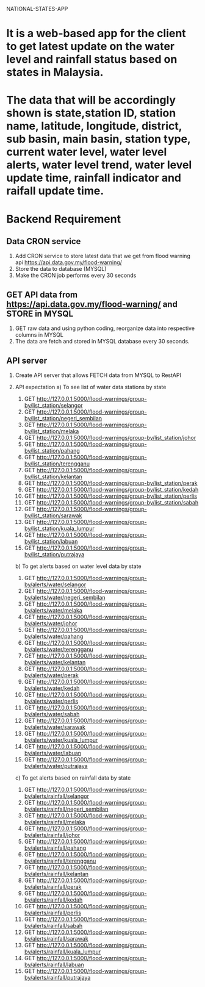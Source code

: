 NATIONAL-STATES-APP
# It is a web-based app for the client to get latest update on the water level and rainfall status based on states in Malaysia.
# The data that will be accordingly shown is state,station ID, station name, latitude, longitude, district, sub basin, main basin, station type, current water level, water level alerts, water level trend, water level update time, rainfall indicator and raifall update time.

# Backend Requirement
## Data CRON service
1. Add CRON service to store latest data that we get from flood warning api https://api.data.gov.my/flood-warning/
2. Store the data to database (MYSQL)
3. Make the CRON job performs every 30 seconds

## GET API data from https://api.data.gov.my/flood-warning/ and STORE in MYSQL
1. GET raw data and using python coding, reorganize data into respective columns in MYSQL
2. The data are fetch and stored in MYSQL database every 30 seconds.

## API server
1. Create API server that allows FETCH data from MYSQL to RestAPI
2. API expectation
   a) To see list of water data stations by state
   1. GET http://127.0.0.1:5000/flood-warnings/group-by/list_station/selangor
   2. GET http://127.0.0.1:5000/flood-warnings/group-by/list_station/negeri_sembilan
   3. GET http://127.0.0.1:5000/flood-warnings/group-by/list_station/melaka
   4. GET http://127.0.0.1:5000/flood-warnings/group-by/list_station/johor
   5. GET http://127.0.0.1:5000/flood-warnings/group-by/list_station/pahang
   6. GET http://127.0.0.1:5000/flood-warnings/group-by/list_station/terengganu
   7. GET http://127.0.0.1:5000/flood-warnings/group-by/list_station/kelantan
   8. GET http://127.0.0.1:5000/flood-warnings/group-by/list_station/perak
   9. GET http://127.0.0.1:5000/flood-warnings/group-by/list_station/kedah
   10. GET http://127.0.0.1:5000/flood-warnings/group-by/list_station/perlis
   11. GET http://127.0.0.1:5000/flood-warnings/group-by/list_station/sabah
   12. GET http://127.0.0.1:5000/flood-warnings/group-by/list_station/sarawak
   13. GET http://127.0.0.1:5000/flood-warnings/group-by/list_station/kuala_lumpur
   14. GET http://127.0.0.1:5000/flood-warnings/group-by/list_station/labuan
   15. GET http://127.0.0.1:5000/flood-warnings/group-by/list_station/putrajaya

   b) To get alerts based on water level data by state
   1. GET http://127.0.0.1:5000/flood-warnings/group-by/alerts/water/selangor
   2. GET http://127.0.0.1:5000/flood-warnings/group-by/alerts/water/negeri_sembilan
   3. GET http://127.0.0.1:5000/flood-warnings/group-by/alerts/water/melaka
   4. GET http://127.0.0.1:5000/flood-warnings/group-by/alerts/water/johor
   5. GET http://127.0.0.1:5000/flood-warnings/group-by/alerts/water/pahang
   6. GET http://127.0.0.1:5000/flood-warnings/group-by/alerts/water/terengganu
   7. GET http://127.0.0.1:5000/flood-warnings/group-by/alerts/water/kelantan
   8. GET http://127.0.0.1:5000/flood-warnings/group-by/alerts/water/perak
   9. GET http://127.0.0.1:5000/flood-warnings/group-by/alerts/water/kedah
   10. GET http://127.0.0.1:5000/flood-warnings/group-by/alerts/water/perlis
   11. GET http://127.0.0.1:5000/flood-warnings/group-by/alerts/water/sabah
   12. GET http://127.0.0.1:5000/flood-warnings/group-by/alerts/water/sarawak
   13. GET http://127.0.0.1:5000/flood-warnings/group-by/alerts/water/kuala_lumpur
   14. GET http://127.0.0.1:5000/flood-warnings/group-by/alerts/water/labuan
   15. GET http://127.0.0.1:5000/flood-warnings/group-by/alerts/water/putrajaya
  
   c) To get alerts based on rainfall data by state
   1. GET http://127.0.0.1:5000/flood-warnings/group-by/alerts/rainfall/selangor
   2. GET http://127.0.0.1:5000/flood-warnings/group-by/alerts/rainfall/negeri_sembilan
   3. GET http://127.0.0.1:5000/flood-warnings/group-by/alerts/rainfall/melaka
   4. GET http://127.0.0.1:5000/flood-warnings/group-by/alerts/rainfall/johor
   5. GET http://127.0.0.1:5000/flood-warnings/group-by/alerts/rainfall/pahang
   6. GET http://127.0.0.1:5000/flood-warnings/group-by/alerts/rainfall/terengganu
   7. GET http://127.0.0.1:5000/flood-warnings/group-by/alerts/rainfall/kelantan
   8. GET http://127.0.0.1:5000/flood-warnings/group-by/alerts/rainfall/perak
   9. GET http://127.0.0.1:5000/flood-warnings/group-by/alerts/rainfall/kedah
   10. GET http://127.0.0.1:5000/flood-warnings/group-by/alerts/rainfall/perlis
   11. GET http://127.0.0.1:5000/flood-warnings/group-by/alerts/rainfall/sabah
   12. GET http://127.0.0.1:5000/flood-warnings/group-by/alerts/rainfall/sarawak
   13. GET http://127.0.0.1:5000/flood-warnings/group-by/alerts/rainfall/kuala_lumpur
   14. GET http://127.0.0.1:5000/flood-warnings/group-by/alerts/rainfall/labuan
   15. GET http://127.0.0.1:5000/flood-warnings/group-by/alerts/rainfall/putrajaya


